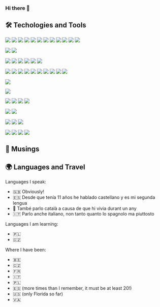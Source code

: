 ### Hi there 👋

## 🛠️ Techologies and Tools
![](https://img.shields.io/badge/tool-Apache-informational?style=flat&logo=Apache&logoColor=D22128&color=2bbc8a)
![](https://img.shields.io/badge/tool-Apache%20OpenOffice-informational?style=flat&logo=Apache-Openoffice&logoColor=0E85CD&color=2bbc8a)
![](https://img.shields.io/badge/tool-Codecov-informational?style=flat&logo=codecov&logoColor=F01F7A&color=2bbc8a)
![](https://img.shields.io/badge/tool-ESLint-informational?style=flat&logo=ESLint&logoColor=4B32C3&color=2bbc8a)
![](https://img.shields.io/badge/tool-Git-informational?style=flat&logo=git&logoColor=F05032&color=2bbc8a)
![](https://img.shields.io/badge/tool-LibreOffice-informational?style=flat&logo=LibreOffice&logoColor=18A303&color=2bbc8a)
![](https://img.shields.io/badge/tool-Microsoft%20Office-informational?style=flat&logo=Microsoft-Office&logoColor=D83B01&color=2bbc8a)
![](https://img.shields.io/badge/tool-Node-informational?style=flat&logo=Node.js&logoColor=339933&color=2bbc8a)
![](https://img.shields.io/badge/tool-Prettier-informational?style=flat&logo=Prettier&logoColor=F7B93E&color=2bbc8a)
![](https://img.shields.io/badge/tool-Travis%20CI-informational?style=flat&logo=Travis-CI&logoColor=3EAAAF&color=2bbc8a)
![](https://img.shields.io/badge/tool-VS%20Code-informational?style=flat&logo=Visual-Studio-Code&logoColor=007ACC&color=2bbc8a)
![](https://img.shields.io/badge/tool-Webpack-informational?style=flat&logo=Webpack&logoColor=8DD6F9&color=2bbc8a)

![](https://img.shields.io/badge/library-d3-informational?style=flat&logo=D3.js&logoColor=F9A03C&color=2bbc8a)
![](https://img.shields.io/badge/library-jQuery-informational?style=flat&logo=jQuery&logoColor=0769AD&color=2bbc8a)

![](https://img.shields.io/badge/platform-AWS-informational?style=flat&logo=Amazon-AWS&logoColor=232F3E&color=2bbc8a)
![](https://img.shields.io/badge/platform-DataCamp-informational?style=flat&logo=DataCamp&logoColor=33AACC&color=2bbc8a)
![](https://img.shields.io/badge/platform-freecodecamp-informational?style=flat&logo=freecodecamp&logoColor=006400&color=2bbc8a)
![](https://img.shields.io/badge/platform-GitHub-informational?style=flat&logo=github&logoColor=181717&color=2bbc8a)
![](https://img.shields.io/badge/platform-NPM-informational?style=flat&logo=NPM&logoColor=CB3837&color=2bbc8a)
![](https://img.shields.io/badge/platform-Wordpress-informational?style=flat&logo=Wordpress&logoColor=21759B&color=2bbc8a)

![](https://img.shields.io/badge/language-C-informational?style=flat&logo=c&logoColor=A8B9CC&color=2bbc8a)
![](https://img.shields.io/badge/language-C++-informational?style=flat&logo=C-plus-plus&logoColor=00599C&color=2bbc8a)
![](https://img.shields.io/badge/language-C%23-informational?style=flat&logo=c-sharp&logoColor=239120&color=2bbc8a)
![](https://img.shields.io/badge/language-JavaScript-informational?style=flat&logo=JavaScript&logoColor=F7DF1E&color=2bbc8a)
![](https://img.shields.io/badge/language-Kotlin-informational?style=flat&logo=Kotlin&logoColor=0095D5&color=2bbc8a)
![](https://img.shields.io/badge/language-PHP-informational?style=flat&logo=PHP&logoColor=777BB4&color=2bbc8a)
![](https://img.shields.io/badge/language-Python-informational?style=flat&logo=Python&logoColor=3776AB&color=2bbc8a)
![](https://img.shields.io/badge/language-R-informational?style=flat&logo=R&logoColor=276DC3&color=2bbc8a)
![](https://img.shields.io/badge/language-Rust-informational?style=flat&logo=rust&logoColor=black&color=2bbc8a)
![](https://img.shields.io/badge/language-TypeScript-informational?style=flat&logo=TypeScript&logoColor=007ACC&color=2bbc8a)

![](https://img.shields.io/badge/blog-DEV-informational?style=flat&logo=dev.to&logoColor=0A0A0A&color=2bbc8a)

![](https://img.shields.io/badge/framework-React-informational?style=flat&logo=React&logoColor=61DAFB&color=2bbc8a)

![](https://img.shields.io/badge/design-CSS3-informational?style=flat&logo=CSS3&logoColor=1572B6&color=2bbc8a)
![](https://img.shields.io/badge/design-Inkscape-informational?style=flat&logo=Inkscape&logoColor=black&color=2bbc8a)
![](https://img.shields.io/badge/design-Sass-informational?style=flat&logo=Sass&logoColor=CC6699&color=2bbc8a)
![](https://img.shields.io/badge/design-SVG-informational?style=flat&logo=SVG&logoColor=FFB13B&color=2bbc8a)

![](https://img.shields.io/badge/API-Twitter-informational?style=flat&logo=twitter&logoColor=1DA1F2&color=2bbc8a)
![](https://img.shields.io/badge/API-GitHub-informational?style=flat&logo=github&logoColor=181717&color=2bbc8a)

![](https://img.shields.io/badge/data-JSON-informational?style=flat&logo=JSON&logoColor=black&color=2bbc8a)
![](https://img.shields.io/badge/data-MariaDB-informational?style=flat&logo=MariaDB&logoColor=003545&color=2bbc8a)
![](https://img.shields.io/badge/data-MySQL-informational?style=flat&logo=MySQL&logoColor=4479A1&color=2bbc8a)

![](https://img.shields.io/badge/OS-Debian-informational?style=flat&logo=Debian&logoColor=A81D33&color=2bbc8a)
![](https://img.shields.io/badge/OS-Raspberry%20Pi-informational?style=flat&logo=Raspberry-Pi&logoColor=C51A4A&color=2bbc8a)
![](https://img.shields.io/badge/OS-Ubuntu-informational?style=flat&logo=Ubuntu&logoColor=E95420&color=2bbc8a)
![](https://img.shields.io/badge/OS-Windows-informational?style=flat&logo=Windows&logoColor=0078D6&color=2bbc8a)

## 📝 Musings

## 🌍 Languages and Travel
Languages I speak:
 - 🇬🇧 Obviously!
 - 🇪🇸 Desde que tenía 11 años he hablado castellano y es mi segunda lengua
 - 🏴󠁥󠁳󠁣󠁴󠁿 També parlo català a causa de que hi vivia durant un any
 - 🇮🇹 Parlo anche italiano, non tanto quanto lo spagnolo ma piuttosto

Languages I am learning:
 - 🇵🇱
 - 🇨🇿

Where I have been:
 - 🇧🇪
 - 🇨🇿
 - 🇫🇷
 - 🇮🇹
 - 🇵🇱
 - 🇪🇸 (more times than I remember, it must be at least 20!)
 - 🇺🇸 (only Florida so far)
 - 🇻🇦

<!--
**gavinsykes/gavinsykes** is a ✨ _special_ ✨ repository because its `README.md` (this file) appears on your GitHub profile.

Here are some ideas to get you started:

- 🔭 I’m currently working on ...
- 🌱 I’m currently learning ...
- 👯 I’m looking to collaborate on ...
- 🤔 I’m looking for help with ...
- 💬 Ask me about ...
- 📫 How to reach me: ...
- 😄 Pronouns: ...
- ⚡ Fun fact: ...
-->

